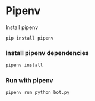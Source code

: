 # Pipenv
Install pipenv
```
pip install pipenv
```

### Install pipenv dependencies

```bash
pipenv install
```

### Run with pipenv

```bash
pipenv run python bot.py
```
